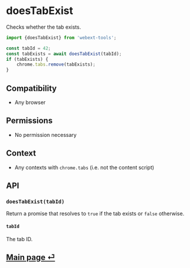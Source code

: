 # doesTabExist

Checks whether the tab exists.

```js
import {doesTabExist} from 'webext-tools';

const tabId = 42;
const tabExists = await doesTabExist(tabId);
if (tabExists) {
	chrome.tabs.remove(tabExists);
}
```

## Compatibility

- Any browser

## Permissions

- No permission necessary

## Context

- Any contexts with `chrome.tabs` (i.e. not the content script)

## API

### `doesTabExist(tabId)`

Return a promise that resolves to `true` if the tab exists or `false` otherwise.

#### `tabId`

The tab ID.

## [Main page ⏎](../readme.md)
